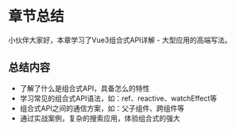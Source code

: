 # 章节总结

小伙伴大家好，本章学习了Vue3组合式API详解 - 大型应用的高端写法。

## 总结内容

- 了解了什么是组合式API，具备怎么的特性
- 学习常见的组合式API语法，如：ref、reactive、watchEffect等
- 组合式API之间的通信方案，如：父子组件、跨组件等
- 通过实战案例，复杂的搜索应用，体验组合式的强大

